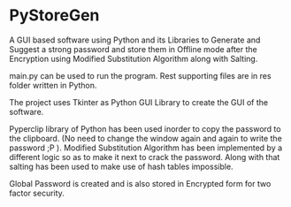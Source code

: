# PyStoreGen
A GUI based software using Python and its Libraries to Generate and Suggest a strong password and store them in Offline mode after the Encryption using Modified Substitution Algorithm along with Salting.

main.py can be used to run the program.
Rest supporting files are in res folder written in Python.

The project uses Tkinter as Python GUI Library to create the GUI of the software.

Pyperclip library of Python has been used inorder to copy the password to the clipboard. (No need to change the window again and again to write the password ;P ).
Modified Substitution Algorithm has been implemented by a different logic so as to make it next to crack the password. 
Along with that salting has been used to make use of hash tables impossible.

Global Password is created and is also stored in Encrypted form for two factor security.
